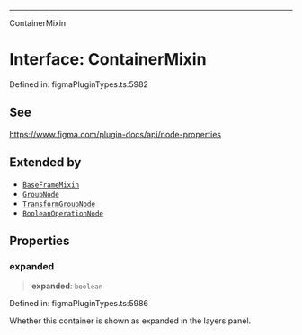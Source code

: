 ---

ContainerMixin

# Interface: ContainerMixin

Defined in: figmaPluginTypes.ts:5982

## See

https://www.figma.com/plugin-docs/api/node-properties

## Extended by

- [`BaseFrameMixin`](BaseFrameMixin.md)
- [`GroupNode`](GroupNode.md)
- [`TransformGroupNode`](TransformGroupNode.md)
- [`BooleanOperationNode`](BooleanOperationNode.md)

## Properties

### expanded

> **expanded**: `boolean`

Defined in: figmaPluginTypes.ts:5986

Whether this container is shown as expanded in the layers panel.

